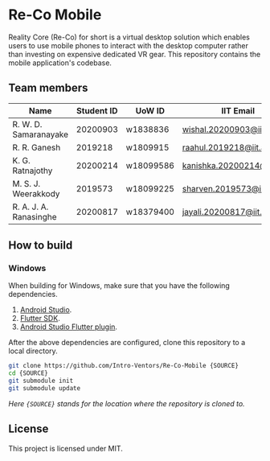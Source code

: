 # Re-Co Mobile

Reality Core (Re-Co) for short is a virtual desktop solution which enables users to use mobile phones to interact with the desktop computer rather than investing on expensive dedicated VR gear.
This repository contains the mobile application's codebase.

## Team members

| Name                        | Student ID | UoW ID    | IIT Email                   |
| --------------------------- | ---------- | --------- | --------------------------- |
| R. W. D. Samaranayake       | 20200903   | w1838836  | wishal.20200903@iit.ac.lk   |
| R. R. Ganesh                | 2019218    | w1809915  | raahul.2019218@iit.ac.lk    |
| K. G. Ratnajothy            | 20200214   | w18099586 | kanishka.20200214@iit.ac.lk |
| M. S. J. Weerakkody         | 2019573    | w18099225 | sharven.2019573@iit.ac.lk   |
| R. A. J. A. Ranasinghe      | 20200817   | w18379400 | jayali.20200817@iit.ac.lk   |

## How to build

### Windows

When building for Windows, make sure that you have the following dependencies.

1. [Android Studio](https://developer.android.com/studio).
2. [Flutter SDK](https://docs.flutter.dev/get-started/install).
3. [Android Studio Flutter plugin](https://docs.flutter.dev/get-started/editor).

After the above dependencies are configured, clone this repository to a local directory.

```bash
git clone https://github.com/Intro-Ventors/Re-Co-Mobile {SOURCE}
cd {SOURCE}
git submodule init
git submodule update
```

*Here `{SOURCE}` stands for the location where the repository is cloned to.*

## License

This project is licensed under MIT.
